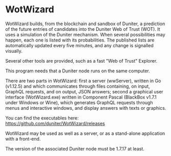# WotWizard

WotWizard builds, from the blockchain and sandbox of Duniter, a prediction of the future entries of candidates into the Duniter Web of Trust (WOT). It uses a simulation of the Duniter mechanism. When several possibilities may happen, each one is listed with its probabilities. The published lists are automatically updated every five minutes, and any change is signalled visually.

Several other tools are provided, such as a fast "Web of Trust" Explorer.

This program needs that a Duniter node runs on the same computer.

There are two parts in WotWizard: first a server (wwServer), written in Go (v1.12.5) and which communicates through files containing, on input, GraphQL requests, and on output, JSON answers; second a graphical user interface (WotWizard.exe) written in Component Pascal (BlackBox v1.7.1 under Windows or Wine), which generates GraphQL requests through menus and interactive windows, and display answers with texts or graphics.

You can find the executables here:
	https://github.com/duniter/WotWizard/releases

WotWizard may be used as well as a server, or as a stand-alone application with a front-end.

The version of the associated Duniter node must be 1.7.17 at least.
